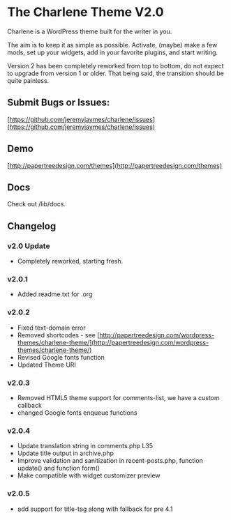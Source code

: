 # The Charlene Theme V2.0

Charlene is a WordPress theme built for the writer in you.

The aim is to keep it as simple as possible. Activate, (maybe) make a few mods, set up your widgets, add in your favorite plugins, and start writing.

Version 2 has been completely reworked from top to bottom, do not expect to upgrade from version 1 or older. That being said, the transition should be quite painless.

## Submit Bugs or Issues:
[https://github.com/jeremyjaymes/charlene/issues](https://github.com/jeremyjaymes/charlene/issues)

## Demo
[http://papertreedesign.com/themes](http://papertreedesign.com/themes)

## Docs
Check out /lib/docs.

## Changelog

### v2.0 Update

* Completely reworked, starting fresh.

### v2.0.1

* Added readme.txt for .org

### v2.0.2

* Fixed text-domain error
* Removed shortcodes - see [http://papertreedesign.com/wordpress-themes/charlene-theme/](http://papertreedesign.com/wordpress-themes/charlene-theme/)
* Revised Google fonts function
* Updated Theme URI

### v2.0.3

* Removed HTML5 theme support for comments-list, we have a custom callback
* changed Google fonts enqueue functions

### v2.0.4
* Update translation string in comments.php L35
* Update title output in archive.php
* Improve validation and sanitization in recent-posts.php, function update() and function form()
* Make compatible with widget customizer preview

### v2.0.5
* add support for title-tag along with fallback for pre 4.1
